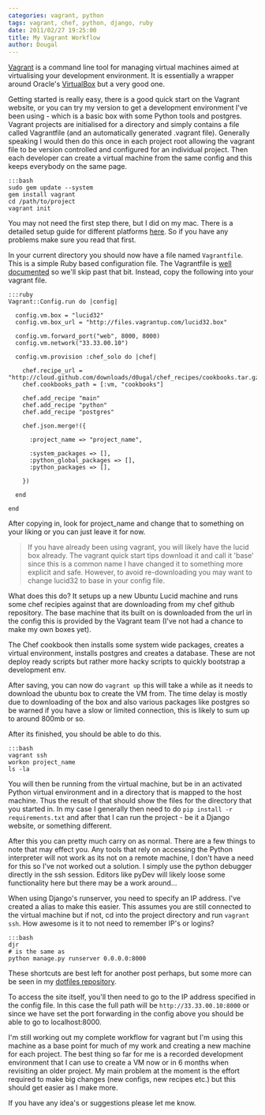 ```yaml
---
categories: vagrant, python
tags: vagrant, chef, python, django, ruby
date: 2011/02/27 19:25:00
title: My Vagrant Workflow
author: Dougal
---
```


[Vagrant](http://vagrantup.com/) is a command line tool for managing virtual 
machines aimed at virtualising your development environment. It is 
essentially a wrapper around Oracle's [VirtualBox](http://www.virtualbox.org/) 
but a very good one. 

Getting started is really easy, there is a good quick start on the Vagrant
website, or you can try my version to get a development environment I've been
using - which is a basic box with some Python tools and postgres. Vagrant 
projects are initialised for a directory and simply contains a file called 
Vagrantfile (and an automatically generated .vagrant file). Generally speaking 
I would then do this once in each project root allowing the vagrant file to 
be version controlled and configured for an individual project. Then each 
developer can create a virtual machine from the same config and this keeps 
everybody on the same page.

    :::bash
    sudo gem update --system
    gem install vagrant
    cd /path/to/project
    vagrant init

You may not need the first step there, but I did on my mac. There is a 
detailed setup guide for different platforms 
[here](http://vagrantup.com/docs/getting-started/index.html). So if you have
any problems make sure you read that first.

In your current directory you should now have a file named `Vagrantfile`. This
is a simple Ruby based configuration file. The Vagrantfile is 
[well documented](http://vagrantup.com/docs/vagrantfile.html) so we'll skip
past that bit. Instead, copy the following into your vagrant file.

    :::ruby
    Vagrant::Config.run do |config|

      config.vm.box = "lucid32"
      config.vm.box_url = "http://files.vagrantup.com/lucid32.box"

      config.vm.forward_port("web", 8000, 8000)
      config.vm.network("33.33.00.10")

      config.vm.provision :chef_solo do |chef|

        chef.recipe_url = "http://cloud.github.com/downloads/d0ugal/chef_recipes/cookbooks.tar.gz"
        chef.cookbooks_path = [:vm, "cookbooks"]

        chef.add_recipe "main"
        chef.add_recipe "python"
        chef.add_recipe "postgres"

        chef.json.merge!({

          :project_name => "project_name",

          :system_packages => [],
          :python_global_packages => [],
          :python_packages => [],

        })

      end

    end

After copying in, look for project_name and change that to something on your
liking or you can just leave it for now.

 > If you have already been using vagrant, you will likely have the lucid box
 > already. The vagrant quick start tips download it and call it 'base' since
 > this is a common name I have changed it to something more explicit and
 > safe. However, to avoid re-downloading you may want to change lucid32 to
 > base in your config file.

What does this do? It setups up a new Ubuntu Lucid machine and runs some 
chef recipies against that are downloading from my chef github repository. 
The base machine that its built on is downloaded from the url in the config 
this is provided by the Vagrant team (I've not had a chance to make my own
boxes yet).

The Chef cookbook then installs some system wide packages, creates a virtual
environment, installs postgres and creates a database. These are not deploy
ready scripts but rather more hacky scripts to quickly bootstrap a development
env.

After saving, you can now do `vagrant up` this will take a while as it needs 
to download the ubuntu box to create the VM from. The time delay is mostly 
due to downloading of the box and also various packages like postgres so be 
warned if you have a slow or limited connection, this is likely to sum up to 
around 800mb or so.

After its finished, you should be able to do this.

    :::bash
    vagrant ssh
    workon project_name
    ls -la

You will then be running from the virtual machine, but be in an activated 
Python virtual environment and in a directory that is mapped to the host 
machine. Thus the result of that should show the files for the directory that 
you started in. In my case I generally then need to do 
`pip install -r requirements.txt` and after that I can run the project - be it
a Django website, or something different.

After this you can pretty much carry on as normal. There are a few things to
note that may effect you. Any tools that rely on accessing the Python
interpreter will not work as its not on a remote machine, I don't have a need
for this so I've not worked out a solution. I simply use the python debugger
directly in the ssh session. Editors like pyDev will likely loose some 
functionality here but there may be a work around...

When using Django's runserver, you need to specify an IP address. I've created 
a alias to make this easier. This assumes you are still connected to the 
virtual machine but if not, cd into the project directory and run 
`vagrant ssh`. How awesome is it to not need to remember IP's or logins?

    :::bash
    djr
    # is the same as
    python manage.py runserver 0.0.0.0:8000

These shortcuts are best left for another post perhaps, but some more can be
seen in my [dotfiles repository](https://github.com/d0ugal/dotfiles).

To access the site itself, you'll then need to go to the IP address specified
in the config file. In this case the full path will be 
`http://33.33.00.10:8000` or since we have set the port forwarding in the 
config above you should be able to go to localhost:8000.

I'm still working out my complete workflow for vagrant but I'm using this
machine as a base point for much of my work and creating a new machine for 
each project. The best thing so far for me is a recorded development 
environment that I can use to create a VM now or in 6 months when revisiting 
an older project. My main problem at the moment is the effort required to 
make big changes (new configs, new recipes etc.) but this should get easier 
as I make more.

If you have any idea's or suggestions please let me know.
